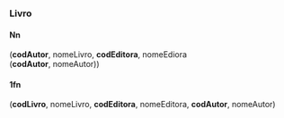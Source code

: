 ### Livro  
#### Nn  
(__codAutor__, nomeLivro, __codEditora__, nomeEdiora  
(__codAutor__, nomeAutor))
#### 1fn
(__codLivro__, nomeLivro, __codEditora__, nomeEditora, __codAutor__, nomeAutor)
